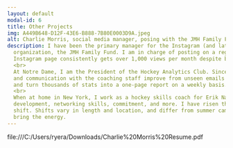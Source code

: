 ```yaml
---
layout: default
modal-id: 6
title: Other Projects
img: A449B648-D12F-43E6-B888-7B80E0003D9A.jpeg
alt: Charlie Morris, social media manager, posing with the JMH Family Fund Board
description: I have been the primary manager for the Instagram (and later Facebook) account for my family's new non-profit
  organization, the JMH Family Fund. I am in charge of posting on a regular basis and increasing brand name awareness. The
  Instagram page consistently gets over 1,000 views per month despite being just over one year old. <a `              href="https://www.instagram.com/jmh.family.fund/"> Follow us on Instagram here.</a>
  <br>
  At Notre Dame, I am the President of the Hockey Analytics Club. Since freshman year, I have overseen the club grow from 3 members to 12
  and communication with the coaching staff improve from unseen emails to direct contact. We scout ND hockey opponents using private data,
  and turn thousands of stats into a one-page report on a weekly basis. 
  <br>
  When at home in New York, I work as a hockey skills coach for Erik Nates Euro Hockey. This job has helped greatly with professional
  development, networking skills, commitment, and more. I have risen the ranks in the company and now take on more responsibility per
  shift. Shifts vary in length and location, and differ from summer camps to in-season team workouts. No matter what, I always
  bring the energy.
---
```

file:///C:/Users/ryera/Downloads/Charlie%20Morris%20Resume.pdf
